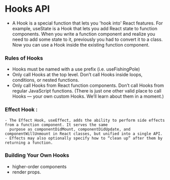# Hooks API

  - A Hook is a special function that lets you 'hook into' React features. For example, useState is a Hook that lets you
    add React state to function components. When you write a function component and realize you need to add some state to it, previously you had to convert it to a class. Now you can use a Hook inside the existing function component.

###  Rules of Hooks
 
   - Hooks must be named with a use prefix (i.e. useFishingPole)
   - Only call Hooks at the top level. Don’t call Hooks inside loops, conditions, or nested functions.
   - Only call Hooks from React function components. Don’t call Hooks from regular JavaScript functions.
   (There is just one other valid place to call Hooks — your own custom Hooks. We’ll learn about them in a moment.)


### Effect Hook :

    - The Effect Hook, useEffect, adds the ability to perform side effects from a function component. It serves the same
      purpose as componentDidMount, componentDidUpdate, and componentWillUnmount in React classes, but unified into a single API.
    - Effects may also optionally specify how to “clean up” after them by returning a function. 

### Building Your Own Hooks

  - higher-order components 
  - render props.